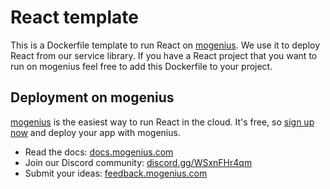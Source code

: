 # React template
This is a Dockerfile template to run React on [mogenius](https://mogenius.com). We use it to deploy React from our service library. If you have a React project that you want to run on mogenius feel free to add this Dockerfile to your project.
## Deployment on mogenius
[mogenius](https://mogenius.com) is the easiest way to run React in the cloud. It's free, so [sign up now](https://studio.mogenius.com/user/registration) and deploy your app with mogenius.
- Read the docs: [docs.mogenius.com](https://docs.mogenius.com)
- Join our Discord community: [discord.gg/WSxnFHr4qm](https://discord.gg/WSxnFHr4qm)
- Submit your ideas: [feedback.mogenius.com](https://feedback.mogenius.com)
